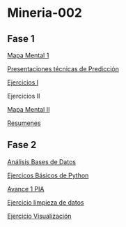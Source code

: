 # Mineria-002
## Fase 1

[Mapa Mental 1](https://github.com/SabinaCastillo/Mineria-002/blob/master/MapaMental_1_1804029.pdf)

[Presentaciones técnicas de Predicción](https://github.com/melslzr/Mineria-de-datos/blob/master/Presentacion_Prediccion_002.pdf)

[Ejercicios I](https://github.com/Ragres/Mineria-de-datos-FCFM/blob/master/Laboratorio%201%20MD%20(1).ipynb)

Ejercicios II

[Mapa Mental II](https://github.com/SabinaCastillo/Mineria-002/blob/master/MapaMental_2_1804029.pdf)

[Resumenes](https://github.com/SabinaCastillo/Mineria-002/blob/master/Resumenes_1804029.pdf)

## Fase 2

[Análisis Bases de Datos](https://github.com/SabinaCastillo/Mineria-002/blob/master/AnalisisBD_1804029.pdf)

[Ejercicos Básicos de Python](https://github.com/SabinaCastillo/Mineria-002/blob/master/PythonBasico_1804029.ipynb)

[Avance 1 PIA](https://github.com/1887860ramonctro/Mineria_de_Datos/blob/master/Avance1_PIA_04_Gpo002.pdf)

[Ejercicio limpieza de datos](https://github.com/1887860ramonctro/Mineria_de_Datos/blob/master/Practica_1_Limpieza.ipynb)

[Ejercicio Visualización](https://github.com/Ragres/Mineria-de-datos-FCFM/blob/master/Ejercicio_Visualizacio%CC%81n_Equipo4.ipynb)
